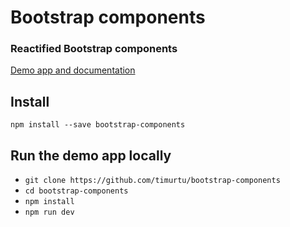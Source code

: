 # Bootstrap components

### Reactified Bootstrap components

[Demo app and documentation](http://getbootstrapcomponents.tk/)

## Install
```
npm install --save bootstrap-components
```

## Run the demo app locally
- `git clone https://github.com/timurtu/bootstrap-components`
- `cd bootstrap-components`
- `npm install`
- `npm run dev`
